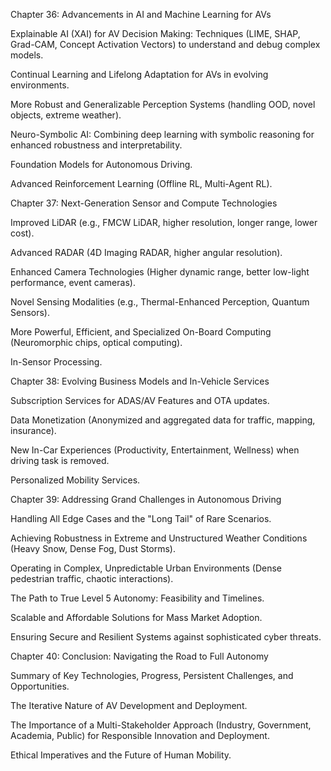 Chapter 36: Advancements in AI and Machine Learning for AVs

Explainable AI (XAI) for AV Decision Making: Techniques (LIME, SHAP, Grad-CAM, Concept Activation Vectors) to understand and debug complex models.

Continual Learning and Lifelong Adaptation for AVs in evolving environments.

More Robust and Generalizable Perception Systems (handling OOD, novel objects, extreme weather).

Neuro-Symbolic AI: Combining deep learning with symbolic reasoning for enhanced robustness and interpretability.

Foundation Models for Autonomous Driving.

Advanced Reinforcement Learning (Offline RL, Multi-Agent RL).

Chapter 37: Next-Generation Sensor and Compute Technologies

Improved LiDAR (e.g., FMCW LiDAR, higher resolution, longer range, lower cost).

Advanced RADAR (4D Imaging RADAR, higher angular resolution).

Enhanced Camera Technologies (Higher dynamic range, better low-light performance, event cameras).

Novel Sensing Modalities (e.g., Thermal-Enhanced Perception, Quantum Sensors).

More Powerful, Efficient, and Specialized On-Board Computing (Neuromorphic chips, optical computing).

In-Sensor Processing.

Chapter 38: Evolving Business Models and In-Vehicle Services

Subscription Services for ADAS/AV Features and OTA updates.

Data Monetization (Anonymized and aggregated data for traffic, mapping, insurance).

New In-Car Experiences (Productivity, Entertainment, Wellness) when driving task is removed.

Personalized Mobility Services.

Chapter 39: Addressing Grand Challenges in Autonomous Driving

Handling All Edge Cases and the "Long Tail" of Rare Scenarios.

Achieving Robustness in Extreme and Unstructured Weather Conditions (Heavy Snow, Dense Fog, Dust Storms).

Operating in Complex, Unpredictable Urban Environments (Dense pedestrian traffic, chaotic interactions).

The Path to True Level 5 Autonomy: Feasibility and Timelines.

Scalable and Affordable Solutions for Mass Market Adoption.

Ensuring Secure and Resilient Systems against sophisticated cyber threats.

Chapter 40: Conclusion: Navigating the Road to Full Autonomy

Summary of Key Technologies, Progress, Persistent Challenges, and Opportunities.

The Iterative Nature of AV Development and Deployment.

The Importance of a Multi-Stakeholder Approach (Industry, Government, Academia, Public) for Responsible Innovation and Deployment.

Ethical Imperatives and the Future of Human Mobility.

